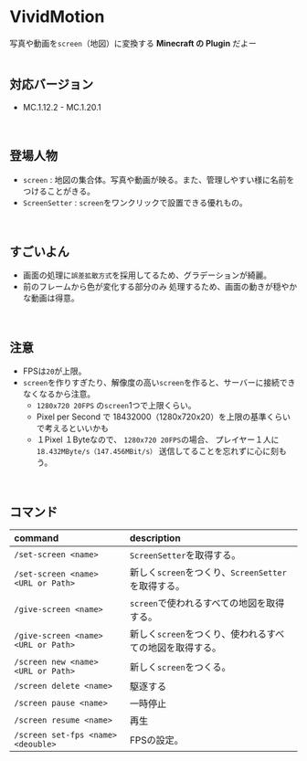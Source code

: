 # VividMotion
写真や動画を`screen`（地図）に変換する **Minecraft の Plugin** だよー
<br><br>

## 対応バージョン
  - MC.1.12.2 - MC.1.20.1
<br>

## 登場人物
  - `screen` : 地図の集合体。写真や動画が映る。また、管理しやすい様に名前をつけることがきる。
  - `ScreenSetter` : `screen`をワンクリックで設置できる優れもの。
<br>

## すごいよん
  - 画面の処理に`誤差拡散方式`を採用してるため、グラデーションが綺麗。
  - 前のフレームから色が変化する部分のみ 処理するため、画面の動きが穏やかな動画は得意。
<br>


## 注意
  - FPSは`20`が上限。
  - `screen`を作りすぎたり、解像度の高い`screen`を作ると、サーバーに接続できなくなるから注意。
    - `1280x720 20FPS` の`screen`1つで上限くらい。
    - Pixel per Second で 18432000（1280x720x20）を上限の基準くらいで考えるといいかも
    - １Pixel １Byteなので、 `1280x720 20FPS`の場合、 プレイヤー１人に `18.432MByte/s（147.456MBit/s）` 送信してることを忘れずに心に刻もう。
<br>


## コマンド
  | command | description |
  | :--- | :--- |
  | `/set-screen <name>` | `ScreenSetter`を取得する。 |
  | `/set-screen <name> <URL or Path>` | 新しく`screen`をつくり、`ScreenSetter`を取得する。 |
  | `/give-screen <name>` | `screen`で使われるすべての地図を取得する。 |
  | `/give-screen <name> <URL or Path>` | 新しく`screen`をつくり、使われるすべての地図を取得する。 |
  | `/screen new <name> <URL or Path>` | 新しく`screen`をつくる。 |
  | `/screen delete <name>` | 駆逐する |
  | `/screen pause <name>` | 一時停止 |
  | `/screen resume <name>` | 再生 |
  | `/screen set-fps <name> <deouble>` | FPSの設定。 |
